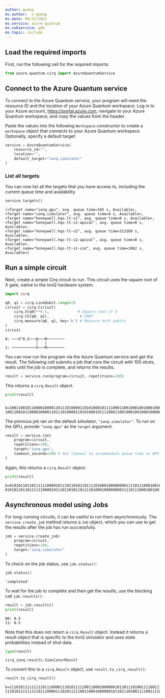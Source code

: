 ```yaml
---
author: guenp
ms.author:  v-guenp
ms.date: 09/22/2021
ms.service: azure-quantum
ms.subservice: qdk
ms.topic: include
---
```


## Load the required imports

First, run the following cell for the required imports:

```python
from azure.quantum.cirq import AzureQuantumService
```

## Connect to the Azure Quantum service

To connect to the Azure Quantum service, your program will need the resource ID and the
location of your Azure Quantum workspace. Log in to your Azure account,
<https://portal.azure.com>, navigate to your Azure Quantum workspace, and
copy the values from the header.

Paste the values into the following `Workspace` constructor to
create a `workspace` object that connects to your Azure Quantum workspace.
Optionally, specify a default target:

```python
service = AzureQuantumService(
    resource_id="",
    location="",
    default_target="ionq.simulator"
)
```

### List all targets

You can now list all the targets that you have access to, including the
current queue time and availability.

```python
service.targets()
```

```output
[<Target name="ionq.qpu", avg. queue time=345 s, Available>,
<Target name="ionq.simulator", avg. queue time=4 s, Available>,
<Target name="honeywell.hqs-lt-s1", avg. queue time=0 s, Available>,
<Target name="honeywell.hqs-lt-s1-apival", avg. queue time=0 s, Available>,
<Target name="honeywell.hqs-lt-s2", avg. queue time=313169 s, Available>,
<Target name="honeywell.hqs-lt-s2-apival", avg. queue time=0 s, Available>,
<Target name="honeywell.hqs-lt-s1-sim", avg. queue time=1062 s, Available>]
```

## Run a simple circuit

Next, create a simple Cirq circuit to run. This circuit uses the square
root of X gate, native to the IonQ hardware system.

```python
import cirq

q0, q1 = cirq.LineQubit.range(2)
circuit = cirq.Circuit(
    cirq.X(q0)**0.5,             # Square root of X
    cirq.CX(q0, q1),              # CNOT
    cirq.measure(q0, q1, key='b') # Measure both qubits
)
circuit
```

```output
0: ───X^0.5───@───M────────
              │   │
1: ───────────X───M────────
```

You can now run the program via the Azure Quantum service and get the
result. The following cell submits a job that runs the circuit with
100 shots, waits until the job is complete, and returns the results.

```python
result = service.run(program=circuit, repetitions=100)
```

This returns a `cirq.Result` object.

```python
print(result)
```

```output
    b=1001100101100001000011011101000011010100010111100011001000100100010000001110010010101110110000011010, 1001100101100001000011011101000011010100010111100011001000100100010000001110010010101110110000011010
```

The previous job ran on the default simulator,
`"ionq.simulator"`. To run on the QPU, provide `"ionq.qpu"` as the
`target` argument:

```python
result = service.run(
    program=circuit,
    repetitions=100,
    target="ionq.qpu",
    timeout_seconds=500 # Set timeout to accommodate queue time on QPU
)
```

Again, this returns a `cirq.Result` object.

```python
print(result)
```

```output
b=0101011011011111100001011101101011011110100010000000011110111000100100110110101100110001001111101111, 0101011011011111100001011101101011011110100010000000011110111000100100110110101100110001001111101111
```

## Asynchronous model using Jobs

For long-running circuits, it can be useful to run them asynchronously.
The `service.create_job` method returns a `Job` object, which you can use to
get the results after the job has run successfully.

```python
job = service.create_job(
    program=circuit,
    repetitions=100,
    target="ionq.simulator"
)
```

To check on the job status, use `job.status()`:

```python
job.status()
```

```output
'completed'
```

To wait for the job to complete and then get the results, use the blocking
call `job.results()`:

```python
result = job.results()
print(result)
```

```output
00: 0.5
11: 0.5
```

Note that this does not return a `cirq.Result` object. Instead it
returns a result object that is specific to the IonQ simulator and uses
state probabilities instead of shot data.

```python
type(result)
```

```output
cirq_ionq.results.SimulatorResult
```

To convert this to a `cirq.Result` object, use `result.to_cirq_result()`:

```python
result.to_cirq_result()
```

```output
b=1110101111111110111000011101011111001100010000001011011101001111001111001101100111010000001100011100, 1110101111111110111000011101011111001100010000001011011101001111001111001101100111010000001100011100
```

